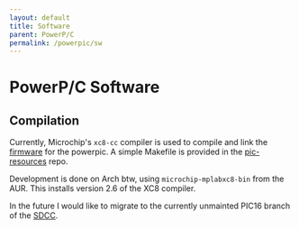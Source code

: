 ```yaml
---
layout: default
title: Software
parent: PowerP/C
permalink: /powerpic/sw
---
```


# PowerP/C Software

## Compilation

Currently, Microchip's `xc8-cc` compiler is used to compile and link the [firmware](/powerpic/fw) for the powerpic. A simple Makefile is provided in the [pic-resources](https://github.com/Rex--/pic-resources) repo.

Development is done on Arch btw, using `microchip-mplabxc8-bin` from the AUR. This installs version 2.6 of the XC8 compiler.

In the future I would like to migrate to the currently unmainted PIC16 branch of the [SDCC](http://sdcc.sourceforge.net).

